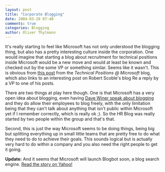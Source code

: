 ```yaml
---
layout: post
title: "Corporate Blogging"
date: 2004-03-28 07:48
comments: true
categories: Blogging
author: Oliver Thylmann
---
```



It's really starting to feel like Microsoft has not only understood the blogging thing, but also has a pretty interesting culture inside the corporation. One would imagine that starting a blog about recruitment for technical positions inside Microsoft would be a new move and would at least be known and checked out by the some VP or something similar. Seems like it wasn't. This is obvious from [this post](http://weblogs.asp.net/jobsblog/archive/2004/03/27/100493.aspx) from the *Technical Positions @ Microsoft* blog, which also links to an interesting post on Robert Scoble's blog Re a reply by a VP to one of his posts.





There are two things at play here though. One is that Microsoft has a very open idea about blogging, even having [Dave Winer speak about blogging](http://www.ensight.org/archives/2004/03/24/blogging_isnt_conversational.html) and they do allow their employees to blog freely, with the only limitation being that they can't talk about anything that isn't public within Microsoft yet if I remember correctly, which is really ok ;). So the HR Blog was really started by two people within the group and that's that.

Second, this is just the way Microsoft seems to be doing things, being big but splitting everything up in small little teams that are pretty free to do what they need to do to achieve their goals. This sounds logical but is actually very hard to do within a company and you also need the right people to get it going.

**Update:** And it seems that Microsoft will launch Blogbot soon, a blog search engine. [Read the story on Yahoo!](http://story.news.yahoo.com/news?tmpl=story&amp;u=/pcworld/20040327/tc_pcworld/115416)


